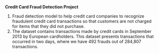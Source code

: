 **Credit Card Fraud Detection Project**

1) Fraud detection model to help credit card companies to recognize fraudulent credit card transactions so that customers are not charged for items that they did not purchase.
2) The dataset contains transactions made by credit cards in September 2013 by European cardholders. This dataset presents transactions that occurred in two days, where we have 492 frauds out of 284,807 transactions.
